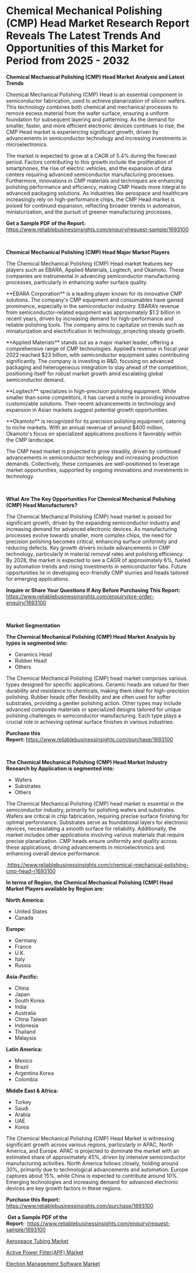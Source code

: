 <p><h1>Chemical Mechanical Polishing (CMP) Head Market Research Report Reveals The Latest Trends And Opportunities of this Market for Period from 2025 - 2032</h1></p><p><strong>Chemical Mechanical Polishing (CMP) Head Market Analysis and Latest Trends</strong></p>
<p><p>Chemical Mechanical Polishing (CMP) Head is an essential component in semiconductor fabrication, used to achieve planarization of silicon wafers. This technology combines both chemical and mechanical processes to remove excess material from the wafer surface, ensuring a uniform foundation for subsequent layering and patterning. As the demand for smaller, faster, and more efficient electronic devices continues to rise, the CMP Head market is experiencing significant growth, driven by advancements in semiconductor technology and increasing investments in microelectronics.</p><p>The market is expected to grow at a CAGR of 5.4% during the forecast period. Factors contributing to this growth include the proliferation of smartphones, the rise of electric vehicles, and the expansion of data centers requiring advanced semiconductor manufacturing processes. Furthermore, innovations in CMP materials and techniques are enhancing polishing performance and efficiency, making CMP Heads more integral to advanced packaging solutions. As industries like aerospace and healthcare increasingly rely on high-performance chips, the CMP Head market is poised for continued expansion, reflecting broader trends in automation, miniaturization, and the pursuit of greener manufacturing processes.</p></p>
<p><strong>Get a Sample PDF of the Report:&nbsp;</strong> <a href="https://www.reliablebusinessinsights.com/enquiry/request-sample/1693100?utm_campaign=62&utm_medium=2&utm_source=Github&utm_content=ia&utm_term=08012025&utm_id=chemical-mechanical-polishing-cmp-head">https://www.reliablebusinessinsights.com/enquiry/request-sample/1693100</a></p>
<p>&nbsp;</p>
<p><strong>Chemical Mechanical Polishing (CMP) Head Major Market Players</strong></p>
<p><p>The Chemical Mechanical Polishing (CMP) Head market features key players such as EBARA, Applied Materials, Logitech, and Okamoto. These companies are instrumental in advancing semiconductor manufacturing processes, particularly in enhancing wafer surface quality.</p><p>**EBARA Corporation** is a leading player known for its innovative CMP solutions. The company's CMP equipment and consumables have gained prominence, especially in the semiconductor industry. EBARA’s revenue from semiconductor-related equipment was approximately $1.2 billion in recent years, driven by increasing demand for high-performance and reliable polishing tools. The company aims to capitalize on trends such as miniaturization and electrification in technology, projecting steady growth.</p><p>**Applied Materials** stands out as a major market leader, offering a comprehensive range of CMP technologies. Applied’s revenue in fiscal year 2022 reached $23 billion, with semiconductor equipment sales contributing significantly. The company is investing in R&D, focusing on advanced packaging and heterogeneous integration to stay ahead of the competition, positioning itself for robust market growth amid escalating global semiconductor demand.</p><p>**Logitech** specializes in high-precision polishing equipment. While smaller than some competitors, it has carved a niche in providing innovative customizable solutions. Their recent advancements in technology and expansion in Asian markets suggest potential growth opportunities.</p><p>**Okamoto** is recognized for its precision polishing equipment, catering to niche markets. With an annual revenue of around $400 million, Okamoto's focus on specialized applications positions it favorably within the CMP landscape.</p><p>The CMP head market is projected to grow steadily, driven by continued advancements in semiconductor technology and increasing production demands. Collectively, these companies are well-positioned to leverage market opportunities, supported by ongoing innovations and investments in technology.</p></p>
<p>&nbsp;</p>
<p><strong>What Are The Key Opportunities For Chemical Mechanical Polishing (CMP) Head Manufacturers?</strong></p>
<p><p>The Chemical Mechanical Polishing (CMP) head market is poised for significant growth, driven by the expanding semiconductor industry and increasing demand for advanced electronic devices. As manufacturing processes evolve towards smaller, more complex chips, the need for precision polishing becomes critical, enhancing surface uniformity and reducing defects. Key growth drivers include advancements in CMP technology, particularly in material removal rates and polishing efficiency. By 2028, the market is expected to see a CAGR of approximately 6%, fueled by automation trends and rising investments in semiconductor fabs. Future opportunities lie in developing eco-friendly CMP slurries and heads tailored for emerging applications.</p></p>
<p><strong>Inquire or Share Your Questions If Any Before Purchasing This Report:</strong> <a href="https://www.reliablebusinessinsights.com/enquiry/pre-order-enquiry/1693100?utm_campaign=62&utm_medium=2&utm_source=Github&utm_content=ia&utm_term=08012025&utm_id=chemical-mechanical-polishing-cmp-head">https://www.reliablebusinessinsights.com/enquiry/pre-order-enquiry/1693100</a></p>
<p>&nbsp;</p>
<p><strong>Market Segmentation</strong></p>
<p><strong>The Chemical Mechanical Polishing (CMP) Head Market Analysis by types is segmented into:</strong></p>
<p><ul><li>Ceramics Head</li><li>Rubber Head</li><li>Others</li></ul></p>
<p><p>The Chemical Mechanical Polishing (CMP) head market comprises various types designed for specific applications. Ceramic heads are valued for their durability and resistance to chemicals, making them ideal for high-precision polishing. Rubber heads offer flexibility and are often used for softer substrates, providing a gentler polishing action. Other types may include advanced composite materials or specialized designs tailored for unique polishing challenges in semiconductor manufacturing. Each type plays a crucial role in achieving optimal surface finishes in various industries.</p></p>
<p><strong>Purchase this Report:&nbsp;</strong><a href="https://www.reliablebusinessinsights.com/purchase/1693100?utm_campaign=62&utm_medium=2&utm_source=Github&utm_content=ia&utm_term=08012025&utm_id=chemical-mechanical-polishing-cmp-head">https://www.reliablebusinessinsights.com/purchase/1693100</a></p>
<p>&nbsp;</p>
<p><strong>The Chemical Mechanical Polishing (CMP) Head Market Industry Research by Application is segmented into:</strong></p>
<p><ul><li>Wafers</li><li>Substrates</li><li>Others</li></ul></p>
<p><p>The Chemical Mechanical Polishing (CMP) head market is essential in the semiconductor industry, primarily for polishing wafers and substrates. Wafers are critical in chip fabrication, requiring precise surface finishing for optimal performance. Substrates serve as foundational layers for electronic devices, necessitating a smooth surface for reliability. Additionally, the market includes other applications involving various materials that require precise planarization. CMP heads ensure uniformity and quality across these applications, driving advancements in microelectronics and enhancing overall device performance.</p></p>
<p><a href="https://www.reliablebusinessinsights.com/chemical-mechanical-polishing-cmp-head-r1693100?utm_campaign=62&utm_medium=2&utm_source=Github&utm_content=ia&utm_term=08012025&utm_id=chemical-mechanical-polishing-cmp-head">&nbsp;https://www.reliablebusinessinsights.com/chemical-mechanical-polishing-cmp-head-r1693100</a></p>
<p><strong>In terms of Region, the Chemical Mechanical Polishing (CMP) Head Market Players available by Region are:</strong></p>
<p>
    <p> <strong> North America: </strong>
        <ul>
            <li>United States</li>
            <li>Canada</li>
        </ul>
        </p> 
    <p> <strong> Europe: </strong>
        <ul>
            <li>Germany</li>
            <li>France</li>
            <li>U.K.</li>
            <li>Italy</li>
            <li>Russia</li>
        </ul>
        </p> 
    <p> <strong> Asia-Pacific: </strong>
        <ul>
            <li>China</li>
            <li>Japan</li>
            <li>South Korea</li>
            <li>India</li>
            <li>Australia</li>
            <li>China Taiwan</li>
            <li>Indonesia</li>
            <li>Thailand</li>
            <li>Malaysia</li>
        </ul>
        </p> 
    <p> <strong> Latin America: </strong>
        <ul>
            <li>Mexico</li>
            <li>Brazil</li>
            <li>Argentina Korea</li>
            <li>Colombia</li>
        </ul>
        </p> 
    <p> <strong> Middle East & Africa: </strong>
        <ul>
            <li>Turkey</li>
            <li>Saudi</li>
            <li>Arabia</li>
            <li>UAE</li>
            <li>Korea</li>
        </ul>
    </p>
    </p>
<p><p>The Chemical Mechanical Polishing (CMP) Head Market is witnessing significant growth across various regions, particularly in APAC, North America, and Europe. APAC is projected to dominate the market with an estimated share of approximately 45%, driven by intensive semiconductor manufacturing activities. North America follows closely, holding around 30%, primarily due to technological advancements and automation. Europe captures about 15%, while China is expected to contribute around 10%. Emerging technologies and increasing demand for advanced electronic devices are key growth factors in these regions.</p></p>
<p><strong>Purchase this Report: </strong><a href="https://www.reliablebusinessinsights.com/purchase/1693100?utm_campaign=62&utm_medium=2&utm_source=Github&utm_content=ia&utm_term=08012025&utm_id=chemical-mechanical-polishing-cmp-head">https://www.reliablebusinessinsights.com/purchase/1693100</a></p>
<p>&nbsp;<strong>Get a Sample PDF of the Report:&nbsp;&nbsp;</strong><a href="https://www.reliablebusinessinsights.com/enquiry/request-sample/1693100?utm_campaign=62&utm_medium=2&utm_source=Github&utm_content=ia&utm_term=08012025&utm_id=chemical-mechanical-polishing-cmp-head">https://www.reliablebusinessinsights.com/enquiry/request-sample/1693100</a></p>
<p><strong></strong></p>
<p><p><a href="https://github.com/jamastodola515/Market-Research-Report-List-1/blob/main/aerospace-tubing-market.md?utm_campaign=62&utm_medium=2&utm_source=Github&utm_content=ia&utm_term=08012025&utm_id=chemical-mechanical-polishing-cmp-head">Aerospace Tubing Market</a></p><p><a href="https://github.com/danikabiele541/Market-Research-Report-List-1/blob/main/active-power-filterapf-market.md?utm_campaign=62&utm_medium=2&utm_source=Github&utm_content=ia&utm_term=08012025&utm_id=chemical-mechanical-polishing-cmp-head">Active Power Filter(APF) Market</a></p><p><a href="https://github.com/organophelia8282/Market-Research-Report-List-1/blob/main/election-management-software-market.md?utm_campaign=62&utm_medium=2&utm_source=Github&utm_content=ia&utm_term=08012025&utm_id=chemical-mechanical-polishing-cmp-head">Election Management Software Market</a></p></p>